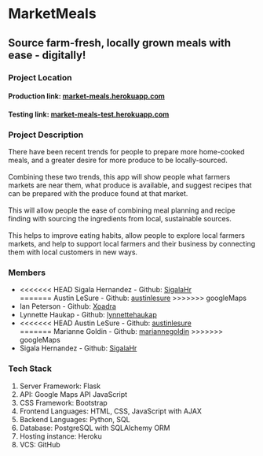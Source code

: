# MarketMeals
## Source farm-fresh, locally grown meals with ease - digitally!

<h3>Project Location</h1>
<h4>Production link: <a href="https://market-meals.herokuapp.com/">market-meals.herokuapp.com</a></h2>
<h4>Testing link: <a href = "https://market-meals-test.herokuapp.com/">market-meals-test.herokuapp.com</a></h2>

<h3>Project Description</h1>
There have been recent trends for people to prepare more home-cooked meals, and a greater desire for more produce to be locally-sourced. 
<br />
<br />
Combining these two trends, this app will show people what farmers markets are near them, what produce is available, and suggest recipes that can be prepared with the produce found at that market. 
<br />
<br />
This will allow people the ease of combining meal planning and recipe finding with sourcing the ingredients from local, sustainable sources. 
<br />
<br />
This helps to improve eating habits, allow people to explore local farmers markets, and help to support local farmers and their business by connecting them with local customers in new ways.

<h3>Members</h1>

<ul>
  <li>
<<<<<<< HEAD
    Sigala Hernandez - Github: <a href = "https://github.com/SigalaHr">SigalaHr</a>
 </li>
=======
   Austin	LeSure - Github: <a href = "https://github.com/austinlesure">austinlesure</a>
  </li>
>>>>>>> googleMaps
  <li>
    Ian Peterson - Github: <a href = "https://github.com/Xoadra">Xoadra</a>
  </li>
  <li>
   Lynnette	Haukap - Github: <a href = "https://github.com/lynnettehaukap">lynnettehaukap</a>
  </li>
  <li>
<<<<<<< HEAD
   Austin LeSure - Github: <a href = "https://github.com/austinlesure">austinlesure</a>
 </li>
=======
   Marianne	Goldin - Github: <a href = "https://github.com/mariannegoldin">mariannegoldin</a>
  </li>
>>>>>>> googleMaps
  <li>
    Sigala	Hernandez - Github: <a href = "https://github.com/SigalaHr">SigalaHr</a>
  </li>




</ul>

<h3>Tech Stack</h1>
<ol>
  <li>Server Framework: Flask</li>
  <li>API: Google Maps API JavaScript</li>
  <li>CSS Framework: Bootstrap</li>
  <li>Frontend Languages: HTML, CSS, JavaScript with AJAX</li>
  <li>Backend Languages: Python, SQL</li>
  <li>Database: PostgreSQL with SQLAlchemy ORM</li>
  <li>Hosting instance: Heroku</li>
  <li>VCS: GitHub</li>
</ol>
